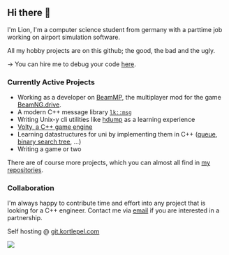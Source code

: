 ## Hi there 👋

I'm Lion, I'm a computer science student from germany with a parttime job working on airport simulation software.

All my hobby projects are on this github; the good, the bad and the ugly.

→ You can hire me to debug your code [here](https://www.fiverr.com/s2/3e71171e41).

### Currently Active Projects

- Working as a developer on [BeamMP](https://beammp.com/), the multiplayer mod for the game [BeamNG.drive](https://beamng.com).
- A modern C++ message library [`lk::msg`](https://github.com/lionkor/lkmsg)
- Writing Unix-y cli utilities like [hdump](https://github.com/lionkor/hdump) as a learning experience
- [Volty, a C++ game engine](https://github.com/lionkor/Volty)
- Learning datastructures for uni by implementing them in C++ ([queue](https://github.com/lionkor/q), [binary search tree](https://github.com/lionkor/btree), ...)
- Writing a game or two

There are of course more projects, which you can almost all find in [my repositories](https://github.com/lionkor?tab=repositories&q=&type=public&language=). 

### Collaboration

I'm always happy to contribute time and effort into any project that is looking for a C++ engineer. Contact me via [email](mailto:development@kortlepel.com) if you are interested in a partnership.

Self hosting @ [git.kortlepel.com](https://git.kortlepel.com)

![](https://komarev.com/ghpvc/?username=lionkor)
